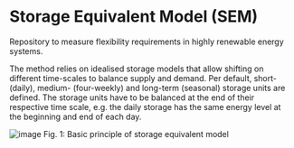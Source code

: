# Storage Equivalent Model (SEM)
Repository to measure flexibility requirements in highly renewable energy systems.

The method relies on idealised storage models that allow shifting on different time-scales to balance supply and demand. Per default, short- (daily), medium- (four-weekly) and long-term (seasonal) storage units are defined. The storage units have to be balanced at the end of their respective time scale, e.g. the daily storage has the same energy level at the beginning and end of each day. 

![image](https://github.com/AnyaHe/Flexibility-Quantification/assets/50416149/a2bf95ef-eed8-41f1-9f64-e0d5e97434ec)
Fig. 1: Basic principle of storage equivalent model
